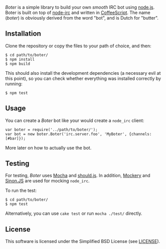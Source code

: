 _Boter_ is a simple library to build your own _smooth_ IRC bot using [node.js](http://nodejs.org). Boter is built on top of [node-irc](https://github.com/martynsmith/node-irc) and written in [CoffeeScript](http://coffeescript.org/). The name (_boter_) is obviously derived from the word "bot", and is Dutch for "butter".

Installation
------------

Clone the repository or copy the files to your path of choice, and then:

    $ cd path/to/boter/
    $ npm install
    $ npm build

This should also install the development dependencies (a necessary evil at this point), so you can check whether everything was installed correctly by running:

    $ npm test

Usage
-----

You can create a _Boter_ bot like your would create a `node_irc` client:

    var boter = require('../path/to/boter/');
    var bot = new boter.Boter('irc.server.foo', 'MyBoter', {channels: [#bar]});

More later on how to actually use the bot.

Testing
-------

For testing, _Boter_ uses [Mocha](http://visionmedia.github.com/mocha/) and [should.js](https://github.com/visionmedia/should.js). In addition, [Mockery](https://github.com/mfncooper/mockery) and [Sinon.JS](http://sinonjs.org/) are used for mocking `node_irc`.

To run the test:

    $ cd path/to/boter/
    $ npm test

Alternatively, you can use `cake test` or run `mocha ./test/` directly.

License
-------

This software is licensed under the Simplified BSD License (see [LICENSE](./LICENSE)).
